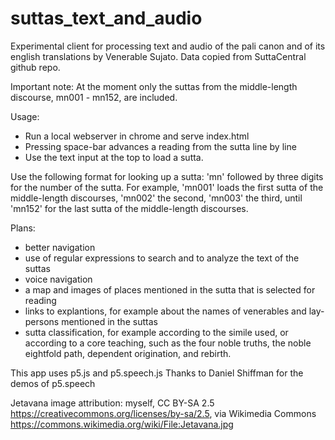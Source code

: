 # suttas_text_and_audio

Experimental client for processing text and audio of the pali canon and of its english translations by Venerable Sujato. Data copied from SuttaCentral github repo.

Important note: At the moment only the suttas from the middle-length discourse, mn001 - mn152, are included.

Usage: 
- Run a local webserver in chrome and serve index.html
- Pressing space-bar advances a reading from the sutta line by line
- Use the text input at the top to load a sutta. 

Use the following format for looking up a sutta:
'mn' followed by three digits for the number of the sutta.
For example, 'mn001' loads the first sutta of the middle-length discourses, 'mn002' the second, 'mn003' the third, until 'mn152' for the last sutta of the middle-length discourses.

Plans:
- better navigation
- use of regular expressions to search and to analyze the text of the suttas
- voice navigation
- a map and images of places mentioned in the sutta that is selected for reading
- links to explantions, for example about the names of venerables and lay-persons mentioned in the suttas
- sutta classification, for example according to the simile used, or according to a core teaching, such as the four noble truths, the noble eightfold path, dependent origination, and rebirth.

This app uses p5.js and p5.speech.js
Thanks to Daniel Shiffman for the demos of p5.speech

Jetavana image attribution:
myself, CC BY-SA 2.5 <https://creativecommons.org/licenses/by-sa/2.5>, via Wikimedia Commons
https://commons.wikimedia.org/wiki/File:Jetavana.jpg